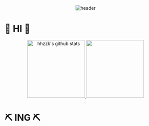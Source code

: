 <div align="center">
  <img src="https://capsule-render.vercel.app/api?type=rounded&color=gradient&customColorList=3&text=🌱%20🐰%20🌱&animation=scaleIn&fontSize=40&fontAlignY=50&fontAlign=50&height=180" alt="header">
</div>

# 🌼 HI 🌼


<p align="center">
  <a href="https://github.com/hhzzzk">
    <img height="180" src="https://github-readme-stats.vercel.app/api?username=hhzzzk&show_icons=true&include_all_commits=true&hide_border=true&bg_color=30,82c3d7,68b6f0,bfe49f&title_color=fff&text_color=fff" alt="hhzzk's github stats" />
  </a>
  <a href="https://github.com/hhzzzk">
    <img height="180" src="https://github-readme-stats.vercel.app/api/top-langs/?username=hhzzk&layout=compact&hide_border=true&bg_color=30,68b6f0,82c3d7&title_color=fff&text_color=fff" />
  </a>
</p>


# ⛏️ ING ⛏️


